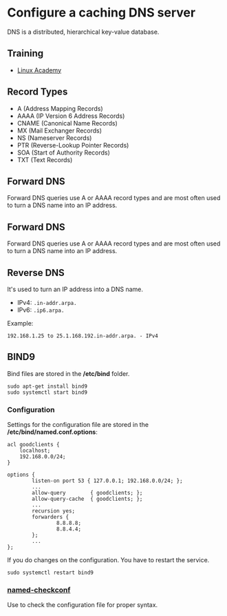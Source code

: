 # Configure a caching DNS server
DNS is a distributed, hierarchical key-value database. 

## Training
* [Linux Academy](https://linuxacademy.com/cp/courses/lesson/course/5415/lesson/1/module/428)

## Record Types
* A (Address Mapping Records)
* AAAA (IP Version 6 Address Records)
* CNAME (Canonical Name Records)
* MX (Mail Exchanger Records)
* NS (Nameserver Records)
* PTR (Reverse-Lookup Pointer Records)
* SOA (Start of Authority Records)
* TXT (Text Records)

## Forward DNS
Forward DNS queries use A or AAAA record types and are most often used to turn a DNS name into an IP address.

## Forward DNS
Forward DNS queries use A or AAAA record types and are most often used to turn a DNS name into an IP address.

## Reverse DNS
It's used to turn an IP address into a DNS name.
* IPv4: `.in-addr.arpa.`
* IPv6: `.ip6.arpa.`

Example:
```
192.168.1.25 to 25.1.168.192.in-addr.arpa. - IPv4
```

## BIND9
Bind files are stored in the **/etc/bind** folder.
```
sudo apt-get install bind9
sudo systemctl start bind9​​​​​​​
```

### Configuration
Settings for the configuration file are stored in the **/etc/bind/named.conf.options**:
```
acl goodclients {
    localhost;
    192.168.0.0/24;
}

options {
        listen-on port 53 { 127.0.0.1; 192.168.0.0/24; };
		...
        allow-query        { goodclients; };
        allow-query-cache  { goodclients; };
		...
        recursion yes;
        forwarders {
                8.8.8.8;
                8.8.4.4;
        };
		...
};
````

If you do changes on the configuration. You have to restart the service.
```
sudo systemctl restart bind9​​​​​​​
```

### [named-checkconf](http://manpages.ubuntu.com/manpages/bionic/man8/named-checkconf.8.html)
Use to check the configuration file for proper syntax.
